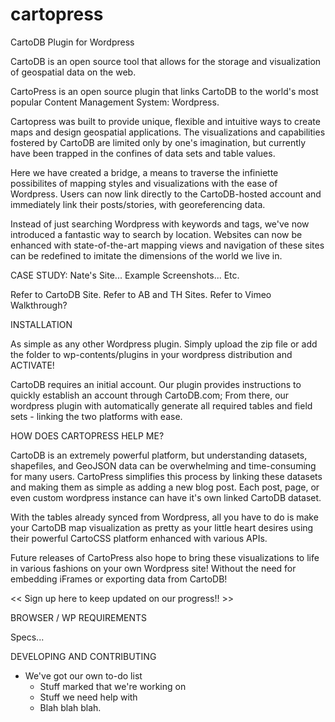 # cartopress
CartoDB Plugin for Wordpress

CartoDB is an open source tool that allows for the storage and visualization of geospatial data on the web.

CartoPress is an open source plugin that links CartoDB to the world's most popular Content Management System: Wordpress.


Cartopress was built to provide unique, flexible and intuitive ways to create maps and design geospatial applications. The visualizations and capabilities fostered by CartoDB are limited only by one's imagination, but currently have been trapped in the confines of data sets and table values.

Here we have created a bridge, a means to traverse the infiniette possibilites of mapping styles and visualizations with the ease of Wordpress. Users can now link directly to the CartoDB-hosted account and immediately link their posts/stories, with georeferencing data. 

Instead of just searching Wordpress with keywords and tags, we've now introduced a fantastic way to search by location. Websites can now be enhanced with state-of-the-art mapping views and navigation of these sites can be redefined to imitate the dimensions of the world we live in.


CASE STUDY: Nate's Site... Example Screenshots... Etc.


Refer to CartoDB Site.
Refer to AB and TH Sites.
Refer to Vimeo Walkthrough?

INSTALLATION

As simple as any other Wordpress plugin. Simply upload the zip file or add the folder to wp-contents/plugins in your wordpress distribution and ACTIVATE!

CartoDB requires an initial account. Our plugin provides instructions to quickly establish an account through CartoDB.com; From there, our wordpress plugin with automatically generate all required tables and field sets - linking the two platforms with ease.

HOW DOES CARTOPRESS HELP ME?

CartoDB is an extremely powerful platform, but understanding datasets, shapefiles, and GeoJSON data can be overwhelming and time-consuming for many users. CartoPress simplifies this process by linking these datasets and making them as simple as adding a new blog post. Each post, page, or even custom wordpress instance can have it's own linked CartoDB dataset.

With the tables already synced from Wordpress, all you have to do is make your CartoDB map visualization as pretty as your little heart desires using their powerful CartoCSS platform enhanced with various APIs.

Future releases of CartoPress also hope to bring these visualizations to life in various fashions on your own Wordpress site! Without the need for embedding iFrames or exporting data from CartoDB!

<< Sign up here to keep updated on our progress!! >>

BROWSER / WP REQUIREMENTS

Specs...

DEVELOPING AND CONTRIBUTING

- We've got our own to-do list 
    - Stuff marked that we're working on
    - Stuff we need help with
    - Blah blah blah.


